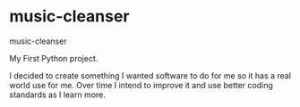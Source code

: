 music-cleanser
==============

music-cleanser

My First Python project. 

I decided to create something I wanted software to do for me so it has a real world use for me.
Over time I intend to improve it and use better coding standards as I learn more.


